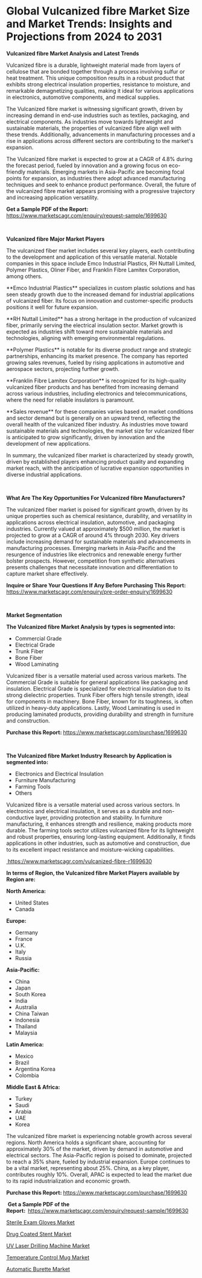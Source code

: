 <p><h1>Global Vulcanized fibre Market Size and Market Trends: Insights and Projections from 2024 to 2031</h1></p><p><strong>Vulcanized fibre Market Analysis and Latest Trends</strong></p>
<p><p>Vulcanized fibre is a durable, lightweight material made from layers of cellulose that are bonded together through a process involving sulfur or heat treatment. This unique composition results in a robust product that exhibits strong electrical insulation properties, resistance to moisture, and remarkable demagnetizing qualities, making it ideal for various applications in electronics, automotive components, and medical supplies.</p><p>The Vulcanized fibre market is witnessing significant growth, driven by increasing demand in end-use industries such as textiles, packaging, and electrical components. As industries move towards lightweight and sustainable materials, the properties of vulcanized fibre align well with these trends. Additionally, advancements in manufacturing processes and a rise in applications across different sectors are contributing to the market's expansion.</p><p>The Vulcanized fibre market is expected to grow at a CAGR of 4.8% during the forecast period, fueled by innovation and a growing focus on eco-friendly materials. Emerging markets in Asia-Pacific are becoming focal points for expansion, as industries there adopt advanced manufacturing techniques and seek to enhance product performance. Overall, the future of the vulcanized fibre market appears promising with a progressive trajectory and increasing application versatility.</p></p>
<p><strong>Get a Sample PDF of the Report:&nbsp;</strong> <a href="https://www.marketscagr.com/enquiry/request-sample/1699630?utm_campaign=1770&utm_medium=2&utm_source=Github&utm_content=ia&utm_term=20102024&utm_id=vulcanized-fibre">https://www.marketscagr.com/enquiry/request-sample/1699630</a></p>
<p>&nbsp;</p>
<p><strong>Vulcanized fibre Major Market Players</strong></p>
<p><p>The vulcanized fiber market includes several key players, each contributing to the development and application of this versatile material. Notable companies in this space include Emco Industrial Plastics, RH Nuttall Limited, Polymer Plastics, Oliner Fiber, and Franklin Fibre Lamitex Corporation, among others.</p><p>**Emco Industrial Plastics** specializes in custom plastic solutions and has seen steady growth due to the increased demand for industrial applications of vulcanized fiber. Its focus on innovation and customer-specific products positions it well for future expansion.</p><p>**RH Nuttall Limited** has a strong heritage in the production of vulcanized fiber, primarily serving the electrical insulation sector. Market growth is expected as industries shift toward more sustainable materials and technologies, aligning with emerging environmental regulations.</p><p>**Polymer Plastics** is notable for its diverse product range and strategic partnerships, enhancing its market presence. The company has reported growing sales revenues, fueled by rising applications in automotive and aerospace sectors, projecting further growth.</p><p>**Franklin Fibre Lamitex Corporation** is recognized for its high-quality vulcanized fiber products and has benefited from increasing demand across various industries, including electronics and telecommunications, where the need for reliable insulators is paramount. </p><p>**Sales revenue** for these companies varies based on market conditions and sector demand but is generally on an upward trend, reflecting the overall health of the vulcanized fiber industry. As industries move toward sustainable materials and technologies, the market size for vulcanized fiber is anticipated to grow significantly, driven by innovation and the development of new applications.</p><p>In summary, the vulcanized fiber market is characterized by steady growth, driven by established players enhancing product quality and expanding market reach, with the anticipation of lucrative expansion opportunities in diverse industrial applications.</p></p>
<p>&nbsp;</p>
<p><strong>What Are The Key Opportunities For Vulcanized fibre Manufacturers?</strong></p>
<p><p>The vulcanized fiber market is poised for significant growth, driven by its unique properties such as chemical resistance, durability, and versatility in applications across electrical insulation, automotive, and packaging industries. Currently valued at approximately $500 million, the market is projected to grow at a CAGR of around 4% through 2030. Key drivers include increasing demand for sustainable materials and advancements in manufacturing processes. Emerging markets in Asia-Pacific and the resurgence of industries like electronics and renewable energy further bolster prospects. However, competition from synthetic alternatives presents challenges that necessitate innovation and differentiation to capture market share effectively.</p></p>
<p><strong>Inquire or Share Your Questions If Any Before Purchasing This Report:</strong> <a href="https://www.marketscagr.com/enquiry/pre-order-enquiry/1699630?utm_campaign=1770&utm_medium=2&utm_source=Github&utm_content=ia&utm_term=20102024&utm_id=vulcanized-fibre">https://www.marketscagr.com/enquiry/pre-order-enquiry/1699630</a></p>
<p>&nbsp;</p>
<p><strong>Market Segmentation</strong></p>
<p><strong>The Vulcanized fibre Market Analysis by types is segmented into:</strong></p>
<p><ul><li>Commercial Grade</li><li>Electrical Grade</li><li>Trunk Fiber</li><li>Bone Fiber</li><li>Wood Laminating</li></ul></p>
<p><p>Vulcanized fiber is a versatile material used across various markets. The Commercial Grade is suitable for general applications like packaging and insulation. Electrical Grade is specialized for electrical insulation due to its strong dielectric properties. Trunk Fiber offers high tensile strength, ideal for components in machinery. Bone Fiber, known for its toughness, is often utilized in heavy-duty applications. Lastly, Wood Laminating is used in producing laminated products, providing durability and strength in furniture and construction.</p></p>
<p><strong>Purchase this Report:&nbsp;</strong><a href="https://www.marketscagr.com/purchase/1699630?utm_campaign=1770&utm_medium=2&utm_source=Github&utm_content=ia&utm_term=20102024&utm_id=vulcanized-fibre">https://www.marketscagr.com/purchase/1699630</a></p>
<p>&nbsp;</p>
<p><strong>The Vulcanized fibre Market Industry Research by Application is segmented into:</strong></p>
<p><ul><li>Electronics and Electrical Insulation</li><li>Furniture Manufacturing</li><li>Farming Tools</li><li>Others</li></ul></p>
<p><p>Vulcanized fibre is a versatile material used across various sectors. In electronics and electrical insulation, it serves as a durable and non-conductive layer, providing protection and stability. In furniture manufacturing, it enhances strength and resilience, making products more durable. The farming tools sector utilizes vulcanized fibre for its lightweight and robust properties, ensuring long-lasting equipment. Additionally, it finds applications in other industries, such as automotive and construction, due to its excellent impact resistance and moisture-wicking capabilities.</p></p>
<p><a href="https://www.marketscagr.com/vulcanized-fibre-r1699630?utm_campaign=1770&utm_medium=2&utm_source=Github&utm_content=ia&utm_term=20102024&utm_id=vulcanized-fibre">&nbsp;https://www.marketscagr.com/vulcanized-fibre-r1699630</a></p>
<p><strong>In terms of Region, the Vulcanized fibre Market Players available by Region are:</strong></p>
<p>
    <p> <strong> North America: </strong>
        <ul>
            <li>United States</li>
            <li>Canada</li>
        </ul>
        </p> 
    <p> <strong> Europe: </strong>
        <ul>
            <li>Germany</li>
            <li>France</li>
            <li>U.K.</li>
            <li>Italy</li>
            <li>Russia</li>
        </ul>
        </p> 
    <p> <strong> Asia-Pacific: </strong>
        <ul>
            <li>China</li>
            <li>Japan</li>
            <li>South Korea</li>
            <li>India</li>
            <li>Australia</li>
            <li>China Taiwan</li>
            <li>Indonesia</li>
            <li>Thailand</li>
            <li>Malaysia</li>
        </ul>
        </p> 
    <p> <strong> Latin America: </strong>
        <ul>
            <li>Mexico</li>
            <li>Brazil</li>
            <li>Argentina Korea</li>
            <li>Colombia</li>
        </ul>
        </p> 
    <p> <strong> Middle East & Africa: </strong>
        <ul>
            <li>Turkey</li>
            <li>Saudi</li>
            <li>Arabia</li>
            <li>UAE</li>
            <li>Korea</li>
        </ul>
    </p>
    </p>
<p><p>The vulcanized fibre market is experiencing notable growth across several regions. North America holds a significant share, accounting for approximately 30% of the market, driven by demand in automotive and electrical sectors. The Asia-Pacific region is poised to dominate, projected to reach a 35% share, fueled by industrial expansion. Europe continues to be a vital market, representing about 25%. China, as a key player, contributes roughly 10%. Overall, APAC is expected to lead the market due to its rapid industrialization and economic growth.</p></p>
<p><strong>Purchase this Report: </strong><a href="https://www.marketscagr.com/purchase/1699630?utm_campaign=1770&utm_medium=2&utm_source=Github&utm_content=ia&utm_term=20102024&utm_id=vulcanized-fibre">https://www.marketscagr.com/purchase/1699630</a></p>
<p>&nbsp;<strong>Get a Sample PDF of the Report:&nbsp;&nbsp;</strong><a href="https://www.marketscagr.com/enquiry/request-sample/1699630?utm_campaign=1770&utm_medium=2&utm_source=Github&utm_content=ia&utm_term=20102024&utm_id=vulcanized-fibre">https://www.marketscagr.com/enquiry/request-sample/1699630</a></p>
<p><strong></strong></p>
<p><p><a href="https://www.linkedin.com/pulse/sterile-exam-gloves-market-trends-growth-outlook-2024-2031-kg6ce?utm_campaign=1770&utm_medium=2&utm_source=Github&utm_content=ia&utm_term=20102024&utm_id=vulcanized-fibre">Sterile Exam Gloves Market</a></p><p><a href="https://www.linkedin.com/pulse/strategic-market-insights-navigating-global-drug-coated-stent-ixi6e?utm_campaign=1770&utm_medium=2&utm_source=Github&utm_content=ia&utm_term=20102024&utm_id=vulcanized-fibre">Drug Coated Stent Market</a></p><p><a href="https://www.linkedin.com/pulse/uv-laser-drilling-machine-market-ecosystem-competitive-landscape-2ctce?utm_campaign=1770&utm_medium=2&utm_source=Github&utm_content=ia&utm_term=20102024&utm_id=vulcanized-fibre">UV Laser Drilling Machine Market</a></p><p><a href="https://github.com/DianaWilson796/Market-Research-Report-List-1/blob/main/temperature-control-mug-market.md?utm_campaign=1770&utm_medium=2&utm_source=Github&utm_content=ia&utm_term=20102024&utm_id=vulcanized-fibre">Temperature Control Mug Market</a></p><p><a href="https://www.linkedin.com/pulse/global-automatic-burette-market-exploring-share-trends-future-q0cpe?utm_campaign=1770&utm_medium=2&utm_source=Github&utm_content=ia&utm_term=20102024&utm_id=vulcanized-fibre">Automatic Burette Market</a></p></p>
